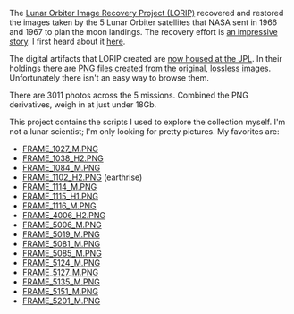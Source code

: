 The [Lunar Orbiter Image Recovery Project (LORIP)][1] recovered and restored the images taken by the 5 Lunar Orbiter satellites that NASA sent in 1966 and 1967 to plan the moon landings.
The recovery effort is [an impressive story][2].
I first heard about it [here][3].

The digital artifacts that LORIP created are [now housed at the JPL][4].
In their holdings there are [PNG files created from the original, lossless images][5].
Unfortunately there isn't an easy way to browse them.

There are 3011 photos across the 5 missions.
Combined the PNG derivatives, weigh in at just under 18Gb.

This project contains the scripts I used to explore the collection myself.
I'm not a lunar scientist; I'm only looking for pretty pictures.
My favorites are:

- [FRAME_1027_M.PNG](https://pds-imaging.jpl.nasa.gov/data/lo/LO_1001/EXTRAS/BROWSE/LO1/FRAME_1027/FRAME_1027_M.PNG)
- [FRAME_1038_H2.PNG](https://pds-imaging.jpl.nasa.gov/data/lo/LO_1001/EXTRAS/BROWSE/LO1/FRAME_1038/FRAME_1038_H2.PNG)
- [FRAME_1084_M.PNG](https://pds-imaging.jpl.nasa.gov/data/lo/LO_1001/EXTRAS/BROWSE/LO1/FRAME_1084/FRAME_1084_M.PNG)
- [FRAME_1102_H2.PNG](https://pds-imaging.jpl.nasa.gov/data/lo/LO_1001/EXTRAS/BROWSE/LO1/FRAME_1102/FRAME_1102_H2.PNG) (earthrise)
- [FRAME_1114_M.PNG](https://pds-imaging.jpl.nasa.gov/data/lo/LO_1001/EXTRAS/BROWSE/LO1/FRAME_1114/FRAME_1114_M.PNG)
- [FRAME_1115_H1.PNG](https://pds-imaging.jpl.nasa.gov/data/lo/LO_1001/EXTRAS/BROWSE/LO1/FRAME_1115/FRAME_1115_H1.PNG)
- [FRAME_1116_M.PNG](https://pds-imaging.jpl.nasa.gov/data/lo/LO_1001/EXTRAS/BROWSE/LO1/FRAME_1116/FRAME_1116_M.PNG)
- [FRAME_4006_H2.PNG](https://pds-imaging.jpl.nasa.gov/data/lo/LO_1001/EXTRAS/BROWSE/LO4/FRAME_4006/FRAME_4006_H2.PNG)
- [FRAME_5006_M.PNG](https://pds-imaging.jpl.nasa.gov/data/lo/LO_1001/EXTRAS/BROWSE/LO5/FRAME_5006/FRAME_5006_M.PNG)
- [FRAME_5019_M.PNG](https://pds-imaging.jpl.nasa.gov/data/lo/LO_1001/EXTRAS/BROWSE/LO5/FRAME_5019/FRAME_5019_M.PNG)
- [FRAME_5081_M.PNG](https://pds-imaging.jpl.nasa.gov/data/lo/LO_1001/EXTRAS/BROWSE/LO5/FRAME_5081/FRAME_5081_M.PNG)
- [FRAME_5085_M.PNG](https://pds-imaging.jpl.nasa.gov/data/lo/LO_1001/EXTRAS/BROWSE/LO5/FRAME_5085/FRAME_5085_M.PNG)
- [FRAME_5124_M.PNG](https://pds-imaging.jpl.nasa.gov/data/lo/LO_1001/EXTRAS/BROWSE/LO5/FRAME_5124/FRAME_5124_M.PNG)
- [FRAME_5127_M.PNG](https://pds-imaging.jpl.nasa.gov/data/lo/LO_1001/EXTRAS/BROWSE/LO5/FRAME_5127/FRAME_5127_M.PNG)
- [FRAME_5135_M.PNG](https://pds-imaging.jpl.nasa.gov/data/lo/LO_1001/EXTRAS/BROWSE/LO5/FRAME_5135/FRAME_5135_M.PNG)
- [FRAME_5151_M.PNG](https://pds-imaging.jpl.nasa.gov/data/lo/LO_1001/EXTRAS/BROWSE/LO5/FRAME_5151/FRAME_5151_M.PNG)
- [FRAME_5201_M.PNG](https://pds-imaging.jpl.nasa.gov/data/lo/LO_1001/EXTRAS/BROWSE/LO5/FRAME_5201/FRAME_5201_M.PNG)

[1]: http://www.moonviews.com/
[2]: https://www.wired.com/2014/04/lost-lunar-photos-recovered-by-great-feats-of-hackerdom-developed-at-a-mcdonalds/
[3]: http://www.worldofindie.co.uk/?p=682
[4]: https://pds-imaging.jpl.nasa.gov/volumes/loirp.html
[5]: https://pds-imaging.jpl.nasa.gov/data/lo/LO_1001/EXTRAS/BROWSE/
